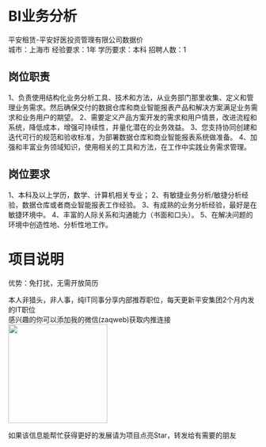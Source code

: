 # BI业务分析
平安租赁-平安好医投资管理有限公司数据价  
城市：上海市 经验要求：1年 学历要求：本科  招聘人数：1

## 岗位职责
1、负责使用结构化业务分析工具、技术和方法，从业务部门那里收集、定义和管理业务需求。然后确保交付的数据仓库和商业智能报表产品和解决方案满足业务需求和业务用户的期望。
 2、需要定义产品方案开发的需求和用户情景，改进流程和系统，降低成本，增强可持续性，并量化潜在的业务效益。
 3、您支持协同创建和迭代可行的规范和验收标准，为部署数据仓库和商业智能报表系统做准备。
 4、加强和丰富业务领域知识，使用相关的工具和方法，在工作中实践业务需求管理。

## 岗位要求
1、本科及以上学历，数学、计算机相关专业；
 2、有敏捷业务分析/敏捷分析经验，数据仓库或者商业智能报表工作经验。
 3、有成熟的业务分析经验，最好是在敏捷环境中。
 4、丰富的人际关系和沟通能力（书面和口头）。
 5、在解决问题的环境中创造性地、分析性地工作。

# 项目说明

优势：免打扰，无需开放简历

本人非猎头，非人事，纯IT同事分享内部推荐职位，每天更新平安集团2个月内发的IT职位  
感兴趣的你可以添加我的微信(zaqweb)获取内推连接  
<img src="https://github.com/zaqweb/PA-IT-JOBS/blob/master/WechatICode.jpeg"  height="200" width="200">

如果该信息能帮忙获得更好的发展请为项目点亮Star，转发给有需要的朋友




